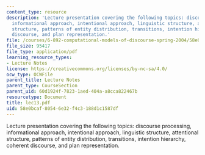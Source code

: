 ```yaml
---
content_type: resource
description: 'Lecture presentation covering the following topics: discourse processing,
  informational approach, intentional approach, linguistic structure, attentional
  structure, patterns of entity distribution, transitions, intention hierarchy, coherent
  discourse, and plan representation.'
file: /courses/6-892-computational-models-of-discourse-spring-2004/58e0bcaf80546e32f4c3188d1c1587df_lec13.pdf
file_size: 95417
file_type: application/pdf
learning_resource_types:
- Lecture Notes
license: https://creativecommons.org/licenses/by-nc-sa/4.0/
ocw_type: OCWFile
parent_title: Lecture Notes
parent_type: CourseSection
parent_uid: 60d1924f-7823-1aed-404a-a8cca822467b
resourcetype: Document
title: lec13.pdf
uid: 58e0bcaf-8054-6e32-f4c3-188d1c1587df
---
```

Lecture presentation covering the following topics: discourse processing, informational approach, intentional approach, linguistic structure, attentional structure, patterns of entity distribution, transitions, intention hierarchy, coherent discourse, and plan representation.